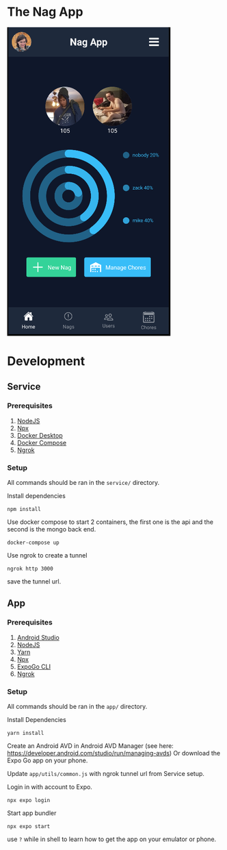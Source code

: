 # The Nag App

![Screenshot](https://raw.githubusercontent.com/zackpudil/TheNagApp/main/screenshot.png)

# Development

## Service

### Prerequisites

1. [NodeJS](https://nodejs.org/en/download/)
2. [Npx](https://www.npmjs.com/package/npx)
3. [Docker Desktop](https://www.docker.com/products/docker-desktop)
4. [Docker Compose](https://docs.docker.com/compose/install/)
5. [Ngrok](https://ngrok.com/download)

### Setup

All commands should be ran in the `service/` directory.

Install dependencies
```
npm install
```

Use docker compose to start 2 containers, the first one is the api and the second is the mongo back end.

```
docker-compose up
```

Use ngrok to create a tunnel
```
ngrok http 3000
```
save the tunnel url.
## App

### Prerequisites

1. [Android Studio](https://developer.android.com/studio/?gclid=CjwKCAiAsYyRBhACEiwAkJFKohGv5QBdFOZ2ey2pU2_JlRWihXKITqVtB96NrNYCzgiml3r9Tim0bRoC0OMQAvD_BwE&gclsrc=aw.ds)
2. [NodeJS](https://nodejs.org/en/download/)
3. [Yarn](https://classic.yarnpkg.com/lang/en/docs/install/#windows-stable)
4. [Npx](https://www.npmjs.com/package/npx)
5. [ExpoGo CLI](https://docs.expo.dev/get-started/installation/)
6. [Ngrok](https://ngrok.com/download)

### Setup

All commands should be ran in the `app/` directory.

Install Dependencies
```
yarn install
```

Create an Android AVD in Android AVD Manager (see here: https://developer.android.com/studio/run/managing-avds)
Or download the Expo Go app on your phone.

Update `app/utils/common.js` with ngrok tunnel url from Service setup.

Login in with account to Expo.
```
npx expo login
```

Start app bundler
```
npx expo start
```
use `?` while in shell to learn how to get the app on your emulator or phone.
